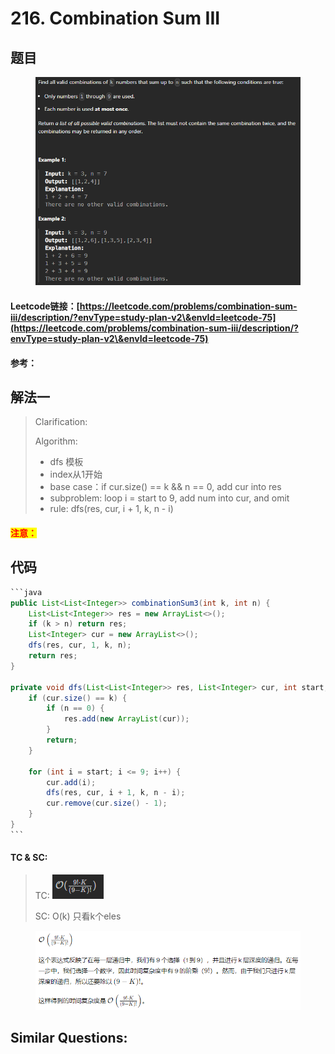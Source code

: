 # 216. Combination Sum III

## 题目

<figure><img src="../../.gitbook/assets/image (207).png" alt=""><figcaption></figcaption></figure>

#### Leetcode链接：[https://leetcode.com/problems/combination-sum-iii/description/?envType=study-plan-v2\&envId=leetcode-75](https://leetcode.com/problems/combination-sum-iii/description/?envType=study-plan-v2\&envId=leetcode-75)

#### 参考：

## 解法一

> Clarification:&#x20;
>
> Algorithm:&#x20;
>
> * dfs 模板
> * index从1开始
> * base case：if cur.size() == k && n == 0, add cur into res
> * subproblem: loop i = start to 9, add num into cur, and omit
> * rule: dfs(res, cur, i + 1, k, n - i)

#### <mark style="color:red;">注意：</mark>

## 代码

````java
```java
public List<List<Integer>> combinationSum3(int k, int n) {
    List<List<Integer>> res = new ArrayList<>();
    if (k > n) return res;
    List<Integer> cur = new ArrayList<>();
    dfs(res, cur, 1, k, n);
    return res;
}

private void dfs(List<List<Integer>> res, List<Integer> cur, int start, int k, int n) {
    if (cur.size() == k) {
        if (n == 0) {
            res.add(new ArrayList(cur));
        }
        return;
    }
    
    for (int i = start; i <= 9; i++) {
        cur.add(i);
        dfs(res, cur, i + 1, k, n - i);
        cur.remove(cur.size() - 1);
    }
}
```
````

#### TC & SC:&#x20;

> TC: ![](<../../.gitbook/assets/image (208).png>)
>
> SC: O(k) 只看k个eles
>
>

<figure><img src="../../.gitbook/assets/image (1).png" alt=""><figcaption></figcaption></figure>

## **Similar Questions:**&#x20;
